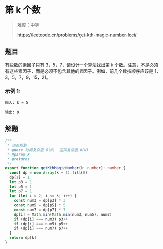 # 第 k 个数

> 难度：中等
>
> https://leetcode.cn/problems/get-kth-magic-number-lcci/

## 题目

有些数的素因子只有 3，5，7，请设计一个算法找出第 `k` 个数。注意，不是必须有这些素因子，而是必须不包含其他的素因子。例如，前几个数按顺序应该是 1，3，5，7，9，15，21。

### 示例 1:

```
输入: k = 5

输出: 9
```

## 解题

```ts 
/**
 * 动态规划
 * @desc 时间复杂度 O(N)  空间复杂度 O(N)
 * @param k
 * @returns
 */
export function getKthMagicNumber(k: number): number {
  const dp = new Array(k + 1).fill(0)
  dp[1] = 1
  let p3 = 1
  let p5 = 1
  let p7 = 1
  for (let i = 2; i <= k; i++) {
    const num3 = dp[p3] * 3
    const num5 = dp[p5] * 5
    const num7 = dp[p7] * 7
    dp[i] = Math.min(Math.min(num3, num5), num7)
    if (dp[i] === num3) p3++
    if (dp[i] === num5) p5++
    if (dp[i] === num7) p7++
  }
  return dp[k]
}
```